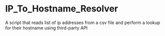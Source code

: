 # IP_To_Hostname_Resolver
A script that reads list of ip addresses from a csv file and perform a lookup for their hostname using third-party API
